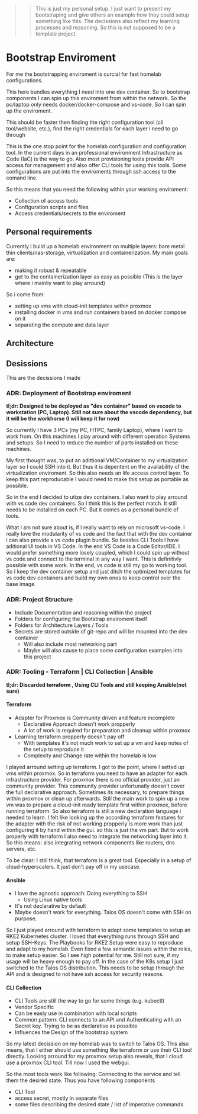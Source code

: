 >> This is just my personal setup. I just want to present my bootstraping and give others an example how they could setup something like this. The decissions also reflect my learning processes and reasoning. So this is not supposed to be a template project.

# Bootstrap Enviroment

For me the bootstrapping enviroment is curcial for fast homelab configurations. 

This here bundles everything I need into one dev container. So to bootstrap components I can spin up this enviroment from within the network. So the pc/laptop only needs docker/docker-compose and vs-code. So I can spin up the enviroment.

This should be faster then finding the right configuration tool (cli tool/website, etc.), find the right credentials for each layer i need to go through

This is the one stop point for the homelab configuration and configuration tool. In the current days in an professional environment Infrastructure as Code (IaC) is the way to go. Also most provisioning tools provide API access for management and also offer CLI tools for using this tools. Some configurations are put into the enviroments through ssh access to the comand line.

So this means that you need the following within your working enviroment:
- Collection of access tools
- Configuration scripts and files
- Access credentials/secrets to the enviroment

## Personal requirements

Currently i build up a homelab environment on multiple layers: bare metal thin clients/nas-storage, virtualization and containerization. My main goals are:
- making it robust & repeatable
- get to the containerization layer as easy as possible (This is the layer where i mainliy want to play arround)

So i come from: 
- setting up vms with cloud-init templates within proxmox
- installing docker in vms and run containers based on docker compose on it
- separating the compute and data layer

## Architecture

## Desissions

This are the decissions I made

### ADR: Deployment of Bootstrap enviroment

**tl;dr: Designed to be deployed as "dev container" based on vscode to workstation (PC, Laptop). Still not sure about the vscode dependency, but it will be the workhorse (I will keep it for now)**

So currently I have 3 PCs (my PC, HTPC, family Laptop), where I want to work from. On this machines I play around with different operation Systems and setups. So I need to reduce the number of parts installed on these machines.

My first thought was, to put an adittional VM/Container to my virtualization layer so I could SSH into it. But thus it is depentent on the availability of the virtualization enviroment. So this also needs an life access control layer. To keep this part reproducable I would need to make this setup as portable as possible.

So in the end I decided to utize dev containers. I also want to play arround with vs code dev containers. So I think this is the perfect match. It still needs to be installed on each PC. But it comes as a personal bundle of tools.

What I am not sure about is, if I really want to rely on microsoft vs-code. I really love the modularity of vs code and the fact that with the dev container i can also provide a vs code plugin bundle. So besides CLI Tools I have aditional UI tools in VS Code. In the end VS Code is a Code Editor/IDE. I would prefer something more losely coupled, which I could spin up without vs code and connect to the terminal in any way I want. This is definitivly possible with some work. In the end, vs code is still my go to working tool. So I keep the dev container setup and just ditch the optimized templates for vs code dev containers and build my own ones to keep control over the base image.

### ADR: Project Structure

- Include Documentation and reasoning within the project
- Folders for configuring the Bootstrap enviroment itself
- Folders for Architecture Layers / Tools
- Secrets are stored outside of git-repo and will be mounted into the dev container
    - Will also include most networking part
    - Maybe will also cause to place some configuration examples into this project

### ADR: Tooling - Terraform | CLI Collection | Ansible

**tl;dr: Discarded ~~terraform~~ , Using CLI Tools and still keeping Ansible(not sure)**

#### Terraform

- Adapter for Proxmox is Community driven and feature incomplete
    - Declarative Approach doesn't work propperly
    - A lot of work is required for preparation and cleanup within proxmox
- Learning terraform propperly doesn't pay off
    - With templates it's not much work to set up a vm and keep notes of the setup to reproduce it
    - Complexity and Change rate within the homelab is low

I played arround setting up terraform. I got to the point, where I setted up vms within proxmox. So in terraform you need to have an adapter for each infrastructure provider. For proxmox there is no official provider, just an community provider. This community provider unfortunatly doesn't cover the full declarative approach. Sometimes its necessary, to prepare things within proxmox or clean up afterwards. Still the main work to spin up a new vm was to prepare a cloud-init ready template first within proxmox, before running terraform. So also terraform is still a new declaration language i needed to learn. I felt like looking up the according terraform features for the adapter with the risk of not working propperly is more work than just configuring it by hand within the gui. so this is just the vm part. But to work properly with terraform I also need to integrate the networking layer into it. So this means: also integrating network components like routers, dns servers, etc. 

To be clear: I still think, that terraform is a great tool. Especially in a setup of cloud-hyperscalers. It just don't pay off in my usecase.

#### Ansible

- I love the agnostic approach: Doing everything to SSH
    - Using Linux native tools
- It's not declarative by default
- Maybe doesn't work for everything. Talos OS doesn't come with SSH on purpose.

So I just played arround with terraform to adapt some templates to setup an RKE2 Kubernetes cluster. I loved that everything runs through SSH and setup SSH-Keys. The Playbooks for RKE2 Setup were easy to reproduce and adapt to my homelab. Even fixed a few semantic issues within the roles, to make setup easier. So I see high potential for me. Still not sure, if my usage will be heavy enough to pay off. In the case of the K8s setup I just switched to the Talos OS distribution. This needs to be setup through the API and is designed to not have ssh access for security reasons.


#### CLI Collection

- CLI Tools are still the way to go for some things (e.g. kubectl)
- Vendor Specific
- Can be easly use in combination with local scripts
- Common pattern: CLI connects to an API and Authenticating with an Secret key. Trying to be as declarative as possible
- Influences the Design of the bootstrap system

So my latest decission on my homelab was to switch to Talos OS. This also means, that I either should use something like terraform or use their CLI tool directly. Looking arround for my proxmox setup also reveals, that I cloud use a proxmox CLI tool. Till now I used the webgui.

So the most tools work like following: Connecting to the service and tell them the desired state. Thus you have following components
- CLI Tool
- access secret, mostly in separate files
- some files describing the desired state / list of imperative commands


